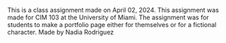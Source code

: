 This is a class assignment made on April 02, 2024. 
This assignment was made for CIM 103 at the University of Miami.
The assignment was for students to make a portfolio page either for themselves or for a fictional character. 
Made by Nadia Rodriguez
